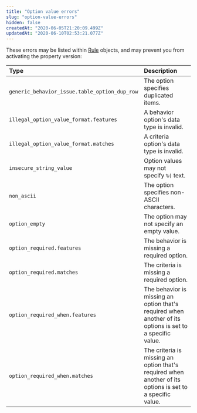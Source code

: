 ```yaml
---
title: "Option value errors"
slug: "option-value-errors"
hidden: false
createdAt: "2020-06-05T21:20:09.499Z"
updatedAt: "2020-06-10T02:53:21.077Z"
---
```

These errors may be listed within [Rule](#rule) objects, and may prevent you from activating the property version:

| Type | Description |
| :--- | :--- |
| `generic_behavior_issue.table_option_dup_row` | The option specifies duplicated items. |
| `illegal_option_value_format.features` | A behavior option's data type is invalid. |
| `illegal_option_value_format.matches` | A criteria option's data type is invalid. |
| `insecure_string_value` | Option values may not specify `%(` text. |
| `non_ascii` | The option specifies non-ASCII characters. |
| `option_empty` | The option may not specify an empty value. |
| `option_required.features` | The behavior is missing a required option. |
| `option_required.matches` | The criteria is missing a required option. |
| `option_required_when.features` | The behavior is missing an option that's required when another of its options is set to a specific value. |
| `option_required_when.matches` | The criteria is missing an option that's required when another of its options is set to a specific value. |